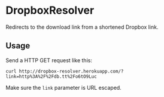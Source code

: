 # DropboxResolver

Redirects to the download link from a shortened Dropbox link.

## Usage

Send a HTTP GET request like this:

```
curl http://dropbox-resolver.herokuapp.com/?link=http%3A%2F%2Fdb.tt%2Fo6tO9Luc
```

Make sure the ``link`` parameter is URL escaped.
